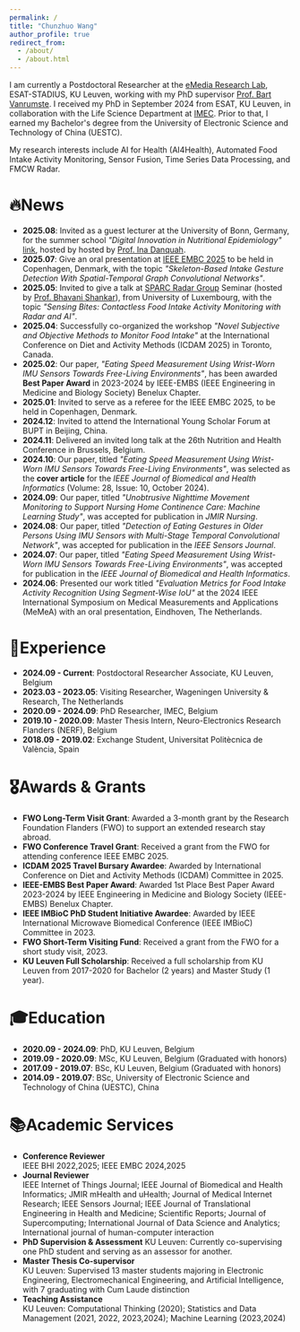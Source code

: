 ```yaml
---
permalink: /
title: "Chunzhuo Wang"
author_profile: true
redirect_from: 
  - /about/
  - /about.html
---
```


I am currently a Postdoctoral Researcher at the [eMedia Research Lab](https://iiw.kuleuven.be/onderzoek/emedia), ESAT-STADIUS, KU Leuven, working with my PhD supervisor [Prof. Bart Vanrumste](https://www.kuleuven.be/wieiswie/en/person/00045098). I received my PhD in September 2024 from ESAT, KU Leuven, in collaboration with the Life Science Department at [IMEC](https://www.imec-int.com/en). Prior to that, I earned my Bachelor's degree from the University of Electronic Science and Technology of China (UESTC).

My research interests include AI for Health (AI4Health), Automated Food Intake Activity Monitoring, Sensor Fusion, Time Series Data Processing, and FMCW Radar. 

🔥News
======
- **2025.08**: Invited as a guest lecturer at the University of Bonn, Germany, for the summer school *"Digital Innovation in Nutritional Epidemiology"* [link](https://www.uni-bonn.de/en/research-and-teaching/research-profile/transdisciplinary-research-areas/tra-6-sustainable-futures/offers/summer-school-nutritional-epidemiology), hosted by hosted by [Prof. Ina Danquah](https://www.uni-bonn.de/en/research-and-teaching/research-profile/transdisciplinary-research-areas/tra-6-sustainable-futures/hertz-professur).
- **2025.07**: Give an oral presentation at [IEEE EMBC 2025](https://embc.embs.org/2025) to be held in Copenhagen, Denmark, with the topic *"Skeleton-Based Intake Gesture Detection With Spatial-Temporal Graph Convolutional Networks"*.
- **2025.05**: Invited to give a talk at [SPARC Radar Group](https://www.uni.lu/snt-en/research-groups/sparc/) Seminar (hosted by [Prof. Bhavani Shankar](https://scholar.google.lu/citations?user=JXx5O8kAAAAJ&hl=en)), from University of Luxembourg, with the topic *"Sensing Bites: Contactless Food Intake Activity Monitoring with Radar and AI"*.
- **2025.04**: Successfully co-organized the workshop *"Novel Subjective and Objective Methods to Monitor Food Intake"* at the International Conference on Diet and Activity Methods (ICDAM 2025) in Toronto, Canada.
- **2025.02**: Our paper, *"Eating Speed Measurement Using Wrist-Worn IMU Sensors Towards Free-Living Environments"*, has been awarded **Best Paper Award** in 2023-2024 by IEEE-EMBS (IEEE Engineering in Medicine and Biology Society) Benelux Chapter.
- **2025.01**: Invited to serve as a referee for the IEEE EMBC 2025, to be held in Copenhagen, Denmark.
- **2024.12**: Invited to attend the International Young Scholar Forum at BUPT in Beijing, China.
- **2024.11**: Delivered an invited long talk at the 26th Nutrition and Health Conference in Brussels, Belgium.
- **2024.10**: Our paper, titled *"Eating Speed Measurement Using Wrist-Worn IMU Sensors Towards Free-Living Environments"*, was selected as the **cover article** for the *IEEE Journal of Biomedical and Health Informatics* (Volume: 28, Issue: 10, October 2024).
- **2024.09**: Our paper, titled *"Unobtrusive Nighttime Movement Monitoring to Support Nursing Home Continence Care: Machine Learning Study"*, was accepted for publication in *JMIR Nursing*.
- **2024.08**: Our paper, titled *"Detection of Eating Gestures in Older Persons Using IMU Sensors with Multi-Stage Temporal Convolutional Network"*, was accepted for publication in the *IEEE Sensors Journal*.
- **2024.07**: Our paper, titled *"Eating Speed Measurement Using Wrist-Worn IMU Sensors Towards Free-Living Environments"*, was accepted for publication in the *IEEE Journal of Biomedical and Health Informatics*.
- **2024.06**: Presented our work titled *"Evaluation Metrics for Food Intake Activity Recognition Using Segment-Wise IoU"* at the 2024 IEEE International Symposium on Medical Measurements and Applications (MeMeA) with an oral presentation, Eindhoven, The Netherlands.

💼Experience
======
- **2024.09 - Current**: Postdoctoral Researcher Associate, KU Leuven, Belgium
- **2023.03 - 2023.05**: Visiting Researcher, Wageningen University & Research, The Netherlands
- **2020.09 - 2024.09**: PhD Researcher, IMEC, Belgium
- **2019.10 - 2020.09**: Master Thesis Intern, Neuro-Electronics Research Flanders (NERF), Belgium
- **2018.09 - 2019.02**: Exchange Student, Universitat Politècnica de València, Spain

🎖️Awards & Grants
======
- **FWO Long-Term Visit Grant**: Awarded a 3-month grant by the Research Foundation Flanders (FWO) to support an extended research stay abroad.
- **FWO Conference Travel Grant**: Received a grant from the FWO for attending conference IEEE EMBC 2025.
- **ICDAM 2025 Travel Bursary Awardee**: Awarded by International Conference on Diet and Activity Methods (ICDAM) Committee in 2025.
- **IEEE-EMBS Best Paper Award**: Awarded 1st Place Best Paper Award 2023-2024 by IEEE Engineering in Medicine and Biology Society (IEEE-EMBS) Benelux Chapter.
- **IEEE IMBioC PhD Student Initiative Awardee**: Awarded by IEEE International Microwave Biomedical Conference (IEEE IMBioC) Committee in 2023.
- **FWO Short-Term Visiting Fund**: Received a grant from the FWO for a short study visit, 2023.
- **KU Leuven Full Scholarship**: Received a full scholarship from KU Leuven from 2017-2020 for Bachelor (2 years) and Master Study (1 year).
  
🎓Education
======
- **2020.09 - 2024.09**: PhD, KU Leuven, Belgium 
- **2019.09 - 2020.09**: MSc, KU Leuven, Belgium (Graduated with honors)
- **2017.09 - 2019.07**: BSc, KU Leuven, Belgium (Graduated with honors)
- **2014.09 - 2019.07**: BSc, University of Electronic Science and Technology of China (UESTC), China

📚Academic Services
======
- **Conference Reviewer**  
  IEEE BHI 2022,2025; IEEE EMBC 2024,2025
- **Journal Reviewer**  
  IEEE Internet of Things Journal; IEEE Journal of Biomedical and Health Informatics; JMIR mHealth and uHealth; Journal of Medical Internet Research; IEEE Sensors Journal; IEEE Journal of Translational Engineering in Health and Medicine; Scientific Reports; Journal of Supercomputing; International Journal of Data Science and Analytics; International journal of human-computer interaction
- **PhD Supervision & Assessment**
  KU Leuven: Currently co-supervising one PhD student and serving as an assessor for another.
- **Master Thesis Co-supervisor**  
  KU Leuven: Supervised 13 master students majoring in Electronic Engineering, Electromechanical Engineering, and Artificial Intelligence, with 7 graduating with Cum Laude distinction 
- **Teaching Assistance**  
  KU Leuven: Computational Thinking (2020); Statistics and Data Management (2021, 2022, 2023,2024); Machine Learning (2023,2024)
